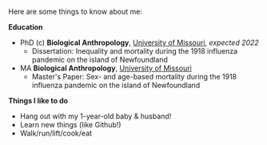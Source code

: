 Here are some things to know about me:

**Education**
- PhD (c) **Biological Anthropology**, [University of Missouri](anthropology.missouri.edu), *expected 2022*
  - Dissertation: Inequality and mortality during the 1918 influenza pandemic on the island of Newfoundland
- MA **Biological Anthropology**, [University of Missouri](anthropology.missouri.edu)
  - Master's Paper: Sex- and age-based mortality during the 1918 influenza pandemic on the island of Newfoundland
  
**Things I like to do**
- Hang out with my 1-year-old baby & husband!
- Learn new things (like Github!)
- Walk/run/lift/cook/eat
